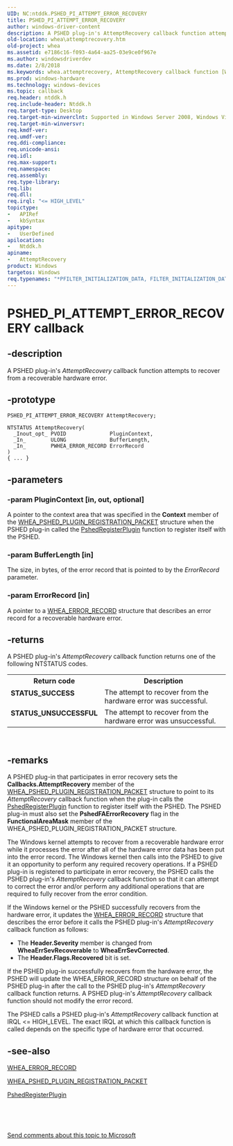 ```yaml
---
UID: NC:ntddk.PSHED_PI_ATTEMPT_ERROR_RECOVERY
title: PSHED_PI_ATTEMPT_ERROR_RECOVERY
author: windows-driver-content
description: A PSHED plug-in's AttemptRecovery callback function attempts to recover from a recoverable hardware error.
old-location: whea\attemptrecovery.htm
old-project: whea
ms.assetid: e7186c16-f093-4a64-aa25-03e9ce0f967e
ms.author: windowsdriverdev
ms.date: 2/8/2018
ms.keywords: whea.attemptrecovery, AttemptRecovery callback function [WHEA Drivers and Applications], AttemptRecovery, PSHED_PI_ATTEMPT_ERROR_RECOVERY, PSHED_PI_ATTEMPT_ERROR_RECOVERY, ntddk/AttemptRecovery, whearef_e6307253-0f45-4613-b384-ad737da27031.xml
ms.prod: windows-hardware
ms.technology: windows-devices
ms.topic: callback
req.header: ntddk.h
req.include-header: Ntddk.h
req.target-type: Desktop
req.target-min-winverclnt: Supported in Windows Server 2008, Windows Vista SP1, and later versions of Windows.
req.target-min-winversvr: 
req.kmdf-ver: 
req.umdf-ver: 
req.ddi-compliance: 
req.unicode-ansi: 
req.idl: 
req.max-support: 
req.namespace: 
req.assembly: 
req.type-library: 
req.lib: 
req.dll: 
req.irql: "<= HIGH_LEVEL"
topictype:
-	APIRef
-	kbSyntax
apitype:
-	UserDefined
apilocation:
-	Ntddk.h
apiname:
-	AttemptRecovery
product: Windows
targetos: Windows
req.typenames: "*PFILTER_INITIALIZATION_DATA, FILTER_INITIALIZATION_DATA"
---
```


# PSHED_PI_ATTEMPT_ERROR_RECOVERY callback


## -description


A PSHED plug-in's <i>AttemptRecovery</i> callback function attempts to recover from a recoverable hardware error.


## -prototype


````
PSHED_PI_ATTEMPT_ERROR_RECOVERY AttemptRecovery;

NTSTATUS AttemptRecovery(
  _Inout_opt_ PVOID              PluginContext,
  _In_        ULONG              BufferLength,
  _In_        PWHEA_ERROR_RECORD ErrorRecord
)
{ ... }
````


## -parameters




### -param PluginContext [in, out, optional]

A pointer to the context area that was specified in the <b>Context</b> member of the <a href="..\ntddk\ns-ntddk-_whea_pshed_plugin_registration_packet.md">WHEA_PSHED_PLUGIN_REGISTRATION_PACKET</a> structure when the PSHED plug-in called the <a href="..\ntddk\nf-ntddk-pshedregisterplugin.md">PshedRegisterPlugin</a> function to register itself with the PSHED.


### -param BufferLength [in]

The size, in bytes, of the error record that is pointed to by the <i>ErrorRecord</i> parameter.


### -param ErrorRecord [in]

A pointer to a <a href="..\ntddk\ns-ntddk-_whea_error_record.md">WHEA_ERROR_RECORD</a> structure that describes an error record for a recoverable hardware error.


## -returns



A PSHED plug-in's <i>AttemptRecovery</i> callback function returns one of the following NTSTATUS codes.

<table>
<tr>
<th>Return code</th>
<th>Description</th>
</tr>
<tr>
<td width="40%">
<dl>
<dt><b>STATUS_SUCCESS</b></dt>
</dl>
</td>
<td width="60%">
The attempt to recover from the hardware error was successful.

</td>
</tr>
<tr>
<td width="40%">
<dl>
<dt><b>STATUS_UNSUCCESSFUL</b></dt>
</dl>
</td>
<td width="60%">
The attempt to recover from the hardware error was unsuccessful.

</td>
</tr>
</table>
 




## -remarks



A PSHED plug-in that participates in error recovery sets the <b>Callbacks.AttemptRecovery</b> member of the <a href="..\ntddk\ns-ntddk-_whea_pshed_plugin_registration_packet.md">WHEA_PSHED_PLUGIN_REGISTRATION_PACKET</a> structure to point to its <i>AttemptRecovery</i> callback function when the plug-in calls the <a href="..\ntddk\nf-ntddk-pshedregisterplugin.md">PshedRegisterPlugin</a> function to register itself with the PSHED. The PSHED plug-in must also set the <b>PshedFAErrorRecovery</b> flag in the <b>FunctionalAreaMask</b> member of the WHEA_PSHED_PLUGIN_REGISTRATION_PACKET structure.

The Windows kernel attempts to recover from a recoverable hardware error while it processes the error after all of the hardware error data has been put into the error record. The Windows kernel then calls into the PSHED to give it an opportunity to perform any required recovery operations. If a PSHED plug-in is registered to participate in error recovery, the PSHED calls the PSHED plug-in's <i>AttemptRecovery</i> callback function so that it can attempt to correct the error and/or perform any additional operations that are required to fully recover from the error condition.

If the Windows kernel or the PSHED successfully recovers from the hardware error, it updates the <a href="..\ntddk\ns-ntddk-_whea_error_record.md">WHEA_ERROR_RECORD</a> structure that describes the error before it calls the PSHED plug-in's <i>AttemptRecovery</i> callback function as follows: 

<ul>
<li>
The <b>Header.Severity</b> member is changed from <b>WheaErrSevRecoverable</b> to <b>WheaErrSevCorrected</b>.

</li>
<li>
The <b>Header.Flags.Recovered</b> bit is set.

</li>
</ul>
If the PSHED plug-in successfully recovers from the hardware error, the PSHED will update the WHEA_ERROR_RECORD structure on behalf of the PSHED plug-in after the call to the PSHED plug-in's <i>AttemptRecovery</i> callback function returns. A PSHED plug-in's <i>AttemptRecovery</i> callback function should not modify the error record.

The PSHED calls a PSHED plug-in's <i>AttemptRecovery</i> callback function at IRQL &lt;= HIGH_LEVEL. The exact IRQL at which this callback function is called depends on the specific type of hardware error that occurred.




## -see-also

<a href="..\ntddk\ns-ntddk-_whea_error_record.md">WHEA_ERROR_RECORD</a>



<a href="..\ntddk\ns-ntddk-_whea_pshed_plugin_registration_packet.md">WHEA_PSHED_PLUGIN_REGISTRATION_PACKET</a>



<a href="..\ntddk\nf-ntddk-pshedregisterplugin.md">PshedRegisterPlugin</a>



 

 

<a href="mailto:wsddocfb@microsoft.com?subject=Documentation%20feedback [whea\whea]:%20PSHED_PI_ATTEMPT_ERROR_RECOVERY callback function%20 RELEASE:%20(2/8/2018)&amp;body=%0A%0APRIVACY STATEMENT%0A%0AWe use your feedback to improve the documentation. We don't use your email address for any other purpose, and we'll remove your email address from our system after the issue that you're reporting is fixed. While we're working to fix this issue, we might send you an email message to ask for more info. Later, we might also send you an email message to let you know that we've addressed your feedback.%0A%0AFor more info about Microsoft's privacy policy, see http://privacy.microsoft.com/en-us/default.aspx." title="Send comments about this topic to Microsoft">Send comments about this topic to Microsoft</a>

